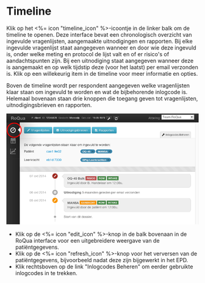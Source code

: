 # Timeline

Klik op het <%= icon "timeline_icon" %>-icoontje in de linker balk om de timeline te openen. Deze interface bevat een chronologisch overzicht van ingevulde vragenlijsten, aangemaakte uitnodigingen en rapporten. Bij elke ingevulde vragenlijst staat aangegeven wanneer en door wie deze ingevuld is, onder welke meting en protocol de lijst valt en of er risico's of aandachtspunten zijn. Bij een uitnodiging staat aangegeven wanneer deze is aangemaakt en op welk tijdstip deze (voor het laatst) per email verzonden is. Klik op een willekeurig item in de timeline voor meer informatie en opties.

Boven de timeline wordt per respondent aangegeven welke vragenlijsten klaar staan om ingevuld te worden en wat de bijbehorende inlogcode is. Helemaal bovenaan staan drie knoppen die toegang geven tot vragenlijsten, uitnodigingsbrieven en rapporten.

<img src="/assets/images/screenshots/dossier1.png" />

<ul class="hints">
  <li> Klik op de <%= icon "edit_icon" %>-knop in de balk bovenaan in de RoQua interface voor een uitgebreidere weergave van de patiëntgegevens.</li>
  <li> Klik op de <%= icon "refresh_icon" %>-knop voor het verversen van de patiëntgegevens, bijvoorbeeld nadat deze zijn bijgewerkt in het EPD.</li>
  <li> Klik rechtsboven op de link "Inlogcodes Beheren" om eerder gebruikte inlogcodes in te trekken.</li>
</ul>
